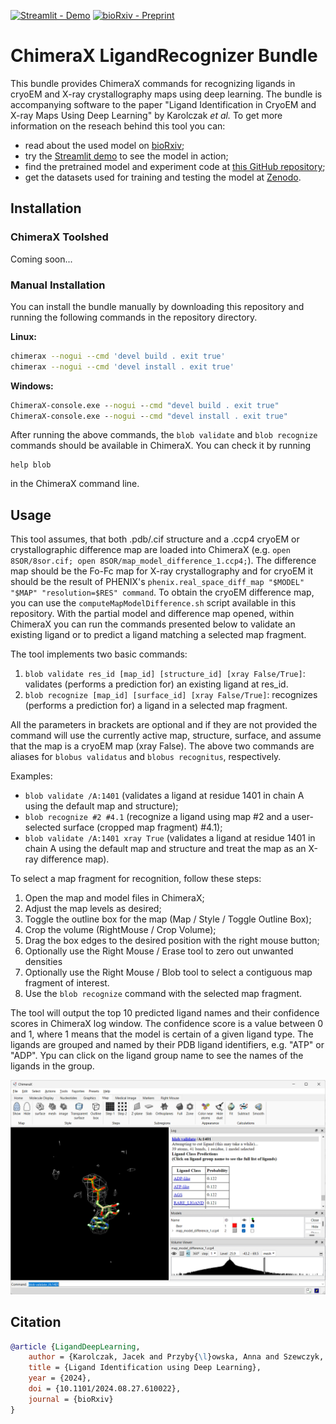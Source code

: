 [![Streamlit - Demo](https://img.shields.io/badge/Streamlit-Demo-green)](https://ligands.cs.put.poznan.pl)
[![bioRxiv - Preprint](https://img.shields.io/badge/bioRxiv-Preprint-red)](https://www.biorxiv.org/content/10.1101/2024.08.27.610022v1)

# ChimeraX LigandRecognizer Bundle

This bundle provides ChimeraX commands for recognizing ligands in cryoEM and X-ray crystallography maps using deep learning. The bundle is accompanying software to the paper "Ligand Identification in CryoEM and X-ray Maps Using Deep Learning" by Karolczak *et al.* To get more information on the reseach behind this tool you can:
- read about the used model on [bioRxiv](https://www.biorxiv.org/content/10.1101/2024.08.27.610022);
- try the [Streamlit demo](https://ligands.cs.put.poznan.pl) to see the model in action;
- find the pretrained model and experiment code at [this GitHub repository](https://github.com/jkarolczak/ligand-classification); 
- get the datasets used for training and testing the model at [Zenodo](https://zenodo.org/records/10908325). 

## Installation

### ChimeraX Toolshed

Coming soon...
<!-- 
To install the ligand recognition tool, run ChimeraX and click *Tools* -> *More Tools...* menu item. In the popup, search for "LigandRecognizer" and click the *Install* button. The tool's commands should now be available in ChimeraX. If this procedure fails, please refer to the manual installation instructions below.
-->

### Manual Installation

You can install the bundle manually by downloading this repository and running the following commands in the repository directory.

**Linux:**
```bash
chimerax --nogui --cmd 'devel build . exit true'
chimerax --nogui --cmd 'devel install . exit true'
```

**Windows:**
```cmd
ChimeraX-console.exe --nogui --cmd "devel build . exit true" 
ChimeraX-console.exe --nogui --cmd "devel install . exit true" 
```

After running the above commands, the `blob validate` and `blob recognize` commands should be available in ChimeraX. You can check it by running 

```shell
help blob
```
in the ChimeraX command line.

## Usage
This tool assumes, that both .pdb/.cif structure and a .ccp4 cryoEM or crystallographic difference map are loaded into ChimeraX (e.g. `open 8SOR/8sor.cif; open 8SOR/map_model_difference_1.ccp4;`). The difference map should be the Fo-Fc map for X-ray crystallography
and for cryoEM it should be the result of PHENIX's `phenix.real_space_diff_map "$MODEL" "$MAP" "resolution=$RES" command`. To obtain the cryoEM difference map, you can use the `computeMapModelDifference.sh` script available in this repository. With the partial model and difference map opened, within ChimeraX you can run the commands presented below to validate an existing ligand or to predict a ligand matching a selected map fragment.

The tool implements two basic commands:
1. `blob validate res_id [map_id] [structure_id] [xray False/True]`: validates (performs a prediction for) an existing ligand at res_id.
2. `blob recognize [map_id] [surface_id] [xray False/True]`: recognizes (performs a prediction for) a ligand in a selected map fragment.

All the parameters in brackets are optional and if they are not provided the command will use the currently active map, structure, surface, and assume that the map is a cryoEM map (xray False). The above two commands are aliases for `blobus validatus` and `blobus recognitus`, respectively.
    
Examples:
- `blob validate /A:1401` (validates a ligand at residue 1401 in chain A using the default map and structure);
- `blob recognize #2 #4.1` (recognize a ligand using map #2 and a user-selected surface (cropped map fragment) #4.1);
- `blob validate /A:1401 xray True` (validates a ligand at residue 1401 in chain A using the default map and structure and treat the map as an X-ray difference map).

To select a map fragment for recognition, follow these steps:
1. Open the map and model files in ChimeraX;
2. Adjust the map levels as desired;
3. Toggle the outline box for the map (Map / Style / Toggle Outline Box);
4. Crop the volume (RightMouse / Crop Volume);</li>
5. Drag the box edges to the desired position with the right mouse button;</li>
6. Optionally use the Right Mouse / Erase tool to zero out unwanted densities</li>
7. Optionally use the Right Mouse / Blob tool to select a contiguous map fragment of interest.</li>
8. Use the `blob recognize` command with the selected map fragment.

The tool will output the top 10 predicted ligand names and their confidence scores in ChimeraX log window. The confidence score is a value between 0 and 1, where 1 means that the model is certain of a given ligand type. The ligands are grouped and named by their PDB ligand identifiers, e.g. "ATP" or "ADP". Ypu can click on the ligand group name to see the names of the ligands in the group.

![Example output](src/docs/user/commands/img/screenshot.jpg)

## Citation
```bibtex
@article {LigandDeepLearning,
	author = {Karolczak, Jacek and Przyby{\l}owska, Anna and Szewczyk, Konrad and Taisner, Witold and Heumann, John M. and Stowell, Michael H.B. and Nowicki, Micha{\l} and Brzezinski, Dariusz},
	title = {Ligand Identification using Deep Learning},
	year = {2024},
	doi = {10.1101/2024.08.27.610022},
	journal = {bioRxiv}
}
```
